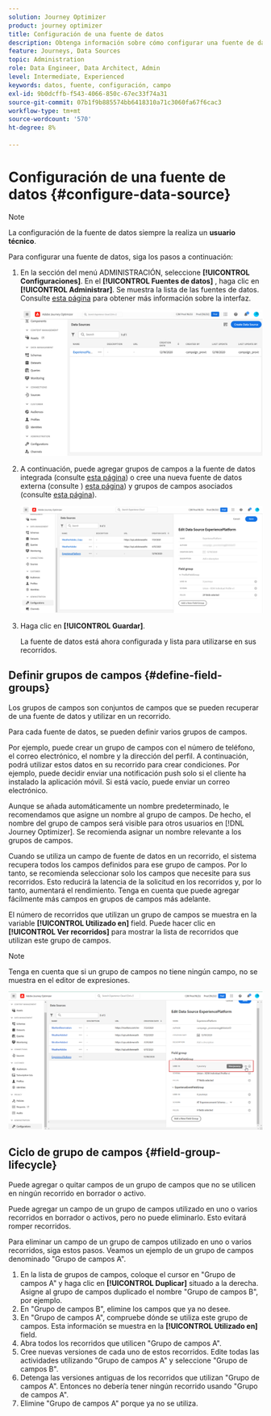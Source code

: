 ```yaml
---
solution: Journey Optimizer
product: journey optimizer
title: Configuración de una fuente de datos
description: Obtenga información sobre cómo configurar una fuente de datos
feature: Journeys, Data Sources
topic: Administration
role: Data Engineer, Data Architect, Admin
level: Intermediate, Experienced
keywords: datos, fuente, configuración, campo
exl-id: 9b0dcffb-f543-4066-850c-67ec33f74a31
source-git-commit: 07b1f9b885574bb6418310a71c3060fa67f6cac3
workflow-type: tm+mt
source-wordcount: '570'
ht-degree: 8%

---
```


# Configuración de una fuente de datos {#configure-data-source}


>[!NOTE]
>
>La configuración de la fuente de datos siempre la realiza un **usuario técnico**.

Para configurar una fuente de datos, siga los pasos a continuación:

1. En la sección del menú ADMINISTRACIÓN, seleccione **[!UICONTROL Configuraciones]**. En el  **[!UICONTROL Fuentes de datos]** , haga clic en **[!UICONTROL Administrar]**. Se muestra la lista de las fuentes de datos. Consulte [esta página](../start/user-interface.md) para obtener más información sobre la interfaz.

   ![](assets/journey18.png)

1. A continuación, puede agregar grupos de campos a la fuente de datos integrada (consulte [esta página](../datasource/adobe-experience-platform-data-source.md)) o cree una nueva fuente de datos externa (consulte ) [esta página](../datasource/external-data-sources.md)) y grupos de campos asociados (consulte [esta página](../datasource/configure-data-sources.md#define-field-groups)).

   ![](assets/journey23.png)

1. Haga clic en **[!UICONTROL Guardar]**.

   La fuente de datos está ahora configurada y lista para utilizarse en sus recorridos.

## Definir grupos de campos {#define-field-groups}

Los grupos de campos son conjuntos de campos que se pueden recuperar de una fuente de datos y utilizar en un recorrido.

Para cada fuente de datos, se pueden definir varios grupos de campos.

Por ejemplo, puede crear un grupo de campos con el número de teléfono, el correo electrónico, el nombre y la dirección del perfil. A continuación, podrá utilizar estos datos en su recorrido para crear condiciones. Por ejemplo, puede decidir enviar una notificación push solo si el cliente ha instalado la aplicación móvil. Si está vacío, puede enviar un correo electrónico.

Aunque se añada automáticamente un nombre predeterminado, le recomendamos que asigne un nombre al grupo de campos. De hecho, el nombre del grupo de campos será visible para otros usuarios en [!DNL Journey Optimizer]. Se recomienda asignar un nombre relevante a los grupos de campos.

Cuando se utiliza un campo de fuente de datos en un recorrido, el sistema recupera todos los campos definidos para ese grupo de campos. Por lo tanto, se recomienda seleccionar solo los campos que necesite para sus recorridos. Esto reducirá la latencia de la solicitud en los recorridos y, por lo tanto, aumentará el rendimiento. Tenga en cuenta que puede agregar fácilmente más campos en grupos de campos más adelante.

El número de recorridos que utilizan un grupo de campos se muestra en la variable **[!UICONTROL Utilizado en]** field. Puede hacer clic en **[!UICONTROL Ver recorridos]** para mostrar la lista de recorridos que utilizan este grupo de campos.

>[!NOTE]
>
>Tenga en cuenta que si un grupo de campos no tiene ningún campo, no se muestra en el editor de expresiones.

![](assets/journey3bis.png)

## Ciclo de grupo de campos {#field-group-lifecycle}

Puede agregar o quitar campos de un grupo de campos que no se utilicen en ningún recorrido en borrador o activo.

Puede agregar un campo de un grupo de campos utilizado en uno o varios recorridos en borrador o activos, pero no puede eliminarlo. Esto evitará romper recorridos.

Para eliminar un campo de un grupo de campos utilizado en uno o varios recorridos, siga estos pasos. Veamos un ejemplo de un grupo de campos denominado &quot;Grupo de campos A&quot;.

1. En la lista de grupos de campos, coloque el cursor en &quot;Grupo de campos A&quot; y haga clic en **[!UICONTROL Duplicar]** situado a la derecha. Asigne al grupo de campos duplicado el nombre &quot;Grupo de campos B&quot;, por ejemplo.
1. En &quot;Grupo de campos B&quot;, elimine los campos que ya no desee.
1. En &quot;Grupo de campos A&quot;, compruebe dónde se utiliza este grupo de campos. Esta información se muestra en la **[!UICONTROL Utilizado en]** field.
1. Abra todos los recorridos que utilicen &quot;Grupo de campos A&quot;.
1. Cree nuevas versiones de cada uno de estos recorridos. Edite todas las actividades utilizando &quot;Grupo de campos A&quot; y seleccione &quot;Grupo de campos B&quot;.
1. Detenga las versiones antiguas de los recorridos que utilizan &quot;Grupo de campos A&quot;. Entonces no debería tener ningún recorrido usando &quot;Grupo de campos A&quot;.
1. Elimine &quot;Grupo de campos A&quot; porque ya no se utiliza.
